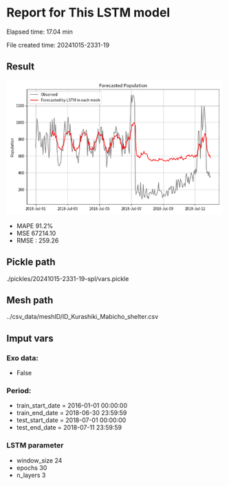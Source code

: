 
# Report for This LSTM model 
Elapsed time: 17.04 min

File created time: 20241015-2331-19

## Result 
<img src="20241015-2331-19.png" width='600'/>

- MAPE	91.2%
- MSE 	67214.10
- RMSE : 259.26

## Pickle path
./pickles/20241015-2331-19-spl/vars.pickle

## Mesh path
../csv_data/meshID/ID_Kurashiki_Mabicho_shelter.csv

## Imput vars

### Exo data:
- False

### Period:
- train_start_date    = 2016-01-01 00:00:00
- train_end_date      = 2018-06-30 23:59:59
- test_start_date     = 2018-07-01 00:00:00  
- test_end_date       = 2018-07-11 23:59:59

### LSTM parameter
- window_size	24
- epochs	30
- n_layers	3

